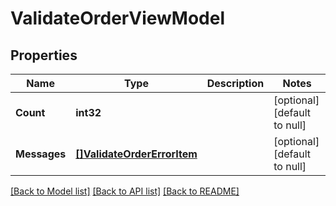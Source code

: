 # ValidateOrderViewModel

## Properties
Name | Type | Description | Notes
------------ | ------------- | ------------- | -------------
**Count** | **int32** |  | [optional] [default to null]
**Messages** | [**[]ValidateOrderErrorItem**](ValidateOrderErrorItem.md) |  | [optional] [default to null]

[[Back to Model list]](../README.md#documentation-for-models) [[Back to API list]](../README.md#documentation-for-api-endpoints) [[Back to README]](../README.md)


